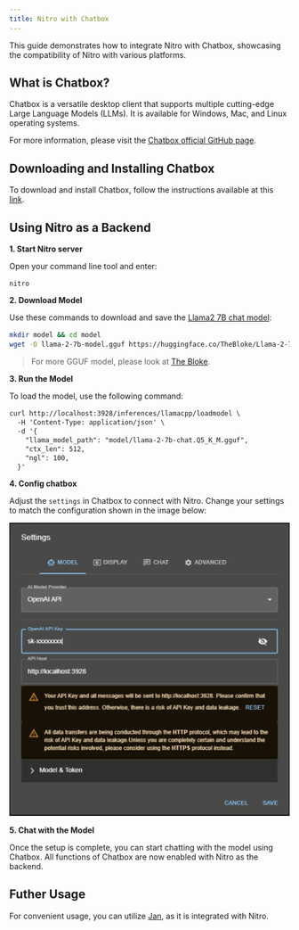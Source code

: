 ```yaml
---
title: Nitro with Chatbox
---
```


This guide demonstrates how to integrate Nitro with Chatbox, showcasing the compatibility of Nitro with various platforms.

## What is Chatbox?
Chatbox is a versatile desktop client that supports multiple cutting-edge Large Language Models (LLMs). It is available for Windows, Mac, and Linux operating systems. 

For more information, please visit the [Chatbox official GitHub page](https://github.com/Bin-Huang/chatbox).


## Downloading and Installing Chatbox

To download and install Chatbox, follow the instructions available at this [link](https://github.com/Bin-Huang/chatbox#download).

## Using Nitro as a Backend

**1. Start Nitro server**

Open your command line tool and enter:
```
nitro
```

**2. Download Model**

Use these commands to download and save the [Llama2 7B chat model](https://huggingface.co/TheBloke/Llama-2-7B-Chat-GGUF/tree/main):

```bash
mkdir model && cd model
wget -O llama-2-7b-model.gguf https://huggingface.co/TheBloke/Llama-2-7B-Chat-GGUF/resolve/main/llama-2-7b-chat.Q5_K_M.gguf?download=true
```

> For more GGUF model, please look at [The Bloke](https://huggingface.co/TheBloke).

**3. Run the Model**

To load the model, use the following command:

```
curl http://localhost:3928/inferences/llamacpp/loadmodel \
  -H 'Content-Type: application/json' \
  -d '{
    "llama_model_path": "model/llama-2-7b-chat.Q5_K_M.gguf",
    "ctx_len": 512,
    "ngl": 100,
  }'
```

**4. Config chatbox**

Adjust the `settings` in Chatbox to connect with Nitro. Change your settings to match the configuration shown in the image below:

![Settings](img/chatbox.PNG)

**5. Chat with the Model**

Once the setup is complete, you can start chatting with the model using Chatbox. All functions of Chatbox are now enabled with Nitro as the backend.

## Futher Usage

For convenient usage, you can utilize [Jan](https://jan.ai/), as it is integrated with Nitro.